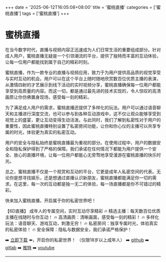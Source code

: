 +++
date = '2025-06-12T16:05:08+08:00'
title = '蜜桃直播'
categories = ['蜜桃直播']
tags = ['蜜桃直播']
+++

# 蜜桃直播

在当今数字时代，直播与视频内容正迅速成为人们日常生活的重要组成部分。针对成人用户，蜜桃直播无疑是一个引领潮流的平台，提供了独特而丰富的互动体验，让每一位用户都能找到属于自己的精彩时刻。

蜜桃直播，作为一款专业的直播与视频应用，致力于为用户提供高品质的视觉享受与实时互动的机会。用户可以在这个平台上随时随地欣赏数百位优质主播的表演，从激情四射的才艺展示到线下活动的实时视频分享，蜜桃直播确保每一位用户都能享受到高质量的内容。而这一切，都是通过最先进的技术实现的，令人惊叹的高清画质让你仿佛置身现场，感受每一刻的精彩。

为了满足成人用户的需求，蜜桃直播还提供了多样化的玩法。用户可以通过语音聊天和主播进行深度交流，也可以参与到各种互动游戏中，这不仅让观众能够享受到视觉上的盛宴，更让互动变得生动活泼。与此同时，我们了解到私密性对于用户的重要性，因此蜜桃直播特别设置了私密房间功能，让你和你心仪的主播可以共享专属的时光，体验更为真实的私密互动。

用户的安全与隐私始终是蜜桃直播最为重视的部分。在使用过程中，用户的数据安全和隐私保护得到了严格的保障。我们承诺在任何情况下都能为用户提供一个安全、放心的直播环境，让每一位用户都能心无旁骛地享受漫游在蜜桃直播的快乐时光。

总之，蜜桃直播不仅是一个观赏和互动的平台，它更是成年人私密空间的代表。无论你是想寻找娱乐，还是想通过直播认识新朋友，蜜桃直播都能满足你一切的需求。在这里，每一次的互动都是独一无二的体验，每一场直播都是你不可错过的精彩。

快来加入蜜桃直播，开启属于你的私密世界吧！ 

【6D直播】
成年人的专属空间，实时互动尽享精彩
🔥 精选主播：每天数百位优质主播在线随时与你互动！
🔥 高清画质：清晰画面，感受每一刻的精彩！
🔥 多样化玩法：语音聊天、游戏互动，刺激无穷！
🔥 私密房间：独享专属时光，体验真实的私密体验！
🔥 安全保障：隐私与数据安全，我们承诺严格保护！

➡️ [立即下载](https://down123.s3.ap-east-1.amazonaws.com/down/down.html?channelCode=blog) ⬅️，开启你的私密世界！
（仅限18岁以上成年人）
➡️ [github](https://aldult-live.github.io/)
➡️ [gitlab](https://seo-09598d.gitlab.io/)
➡️ [推特](https://x.com/wegame33)
➡️ [youtube](https://www.youtube.com/@6Dlive)

---
